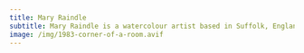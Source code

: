 ```yaml
---
title: Mary Raindle
subtitle: Mary Raindle is a watercolour artist based in Suffolk, England.
image: /img/1983-corner-of-a-room.avif
---
```

